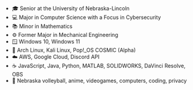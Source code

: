 - 🎓 Senior at the University of Nebraska-Lincoln
- 💻 Major in Computer Science with a Focus in Cybersecurity
- 📚 Minor in Mathematics
- ⚙️ Former Major in Mechanical Engineering
- 🪟 Windows 10, Windows 11
- 🐧 Arch Linux, Kali Linux, Pop!_OS COSMIC (Alpha)
- ☁️ AWS, Google Cloud, Discord API
- ☕ JavaScript, Java, Python, MATLAB, SOLIDWORKS, DaVinci Resolve, OBS
- 🩷 Nebraska volleyball, anime, videogames, computers, coding, privacy
<!---
ChaseBorchers/ChaseBorchers is a ✨ special ✨ repository because its `README.md` (this file) appears on your GitHub profile.
You can click the Preview link to take a look at your changes.
--->

